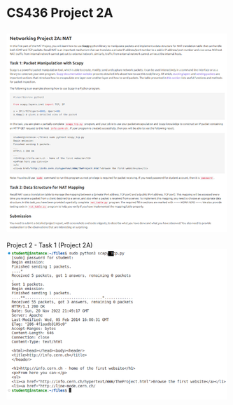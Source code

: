 # CS436 Project 2A
![Project 2A](docs/img/rubric-2A.png)
---
Project 2 - Task 1 (Project 2A)
![2A](docs/img/2A.png)
